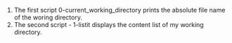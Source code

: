 1. The first script 0-current_working_directory prints the absolute file name of the woring directory.
2. The second script - 1-listit displays the content list of my working directory.

